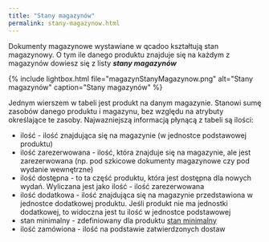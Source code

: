 ```yaml
---
title: "Stany magazynów"
permalink: stany-magazynow.html
---
```


Dokumenty magazynowe wystawiane w qcadoo kształtują stan magazynowy. O tym ile danego produktu znajduje się na każdym z magazynów dowiesz się z listy **_stany magazynów_**

{% include lightbox.html file="magazynStanyMagazynow.png" alt="Stany magazynów" caption="Stany magazynów" %}

Jednym wierszem w tabeli jest produkt na danym magazynie. Stanowi sumę zasobów danego produktu i magazynu, bez względu na atrybuty określające te zasoby. 
Najwazniejszą informacją płynącą z tabeli są ilości:
- ilość - ilość znajdująca się na magazynie (w jednostce podstawowej produktu)
- ilość zarezerwowana - ilość, która znajduje się na magazynie, ale jest zarezerwowana (np. pod szkicowe dokumenty magazynowe czy pod wydanie wewnętrzne)
- ilość dostępna - to ta część produktu, która jest dostępna dla nowych wydań. Wyliczana jest jako ilość - ilość zarezerwowana
- ilość dodatkowa - ilość znajdująca się na magazynie przedstawiona w jednostce dodatkowej produktu. Jeśli produkt nie ma jednostki dodatkowej, to widoczna jest tu ilość w jednostce podstawowej
- stan minimalny - zdefiniowany dla produktu [stan minimalny](/stan-min)
- ilość zamówiona - ilość na podstawie zatwierdzonych dostaw



